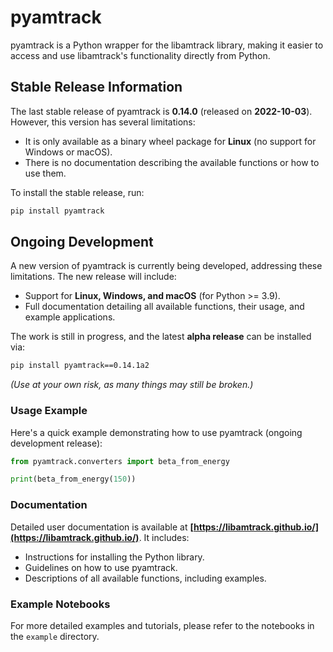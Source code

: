 # pyamtrack

pyamtrack is a Python wrapper for the libamtrack library, making it easier to access and use libamtrack's functionality directly from Python.

## Stable Release Information

The last stable release of pyamtrack is **0.14.0** (released on **2022-10-03**). However, this version has several limitations:
- It is only available as a binary wheel package for **Linux** (no support for Windows or macOS).
- There is no documentation describing the available functions or how to use them.

To install the stable release, run:
```bash
pip install pyamtrack
```

## Ongoing Development

A new version of pyamtrack is currently being developed, addressing these limitations. The new release will include:
- Support for **Linux, Windows, and macOS** (for Python >= 3.9).
- Full documentation detailing all available functions, their usage, and example applications.

The work is still in progress, and the latest **alpha release** can be installed via:
```bash
pip install pyamtrack==0.14.1a2
```
*(Use at your own risk, as many things may still be broken.)*

### Usage Example

Here's a quick example demonstrating how to use pyamtrack (ongoing development release):
```python
from pyamtrack.converters import beta_from_energy

print(beta_from_energy(150))
```

### Documentation

Detailed user documentation is available at **[https://libamtrack.github.io/](https://libamtrack.github.io/)**. It includes:
- Instructions for installing the Python library.
- Guidelines on how to use pyamtrack.
- Descriptions of all available functions, including examples.

### Example Notebooks

For more detailed examples and tutorials, please refer to the notebooks in the `example` directory.
